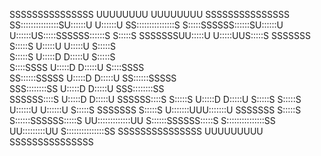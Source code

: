    SSSSSSSSSSSSSSS UUUUUUUU     UUUUUUUU   SSSSSSSSSSSSSSS 
 SS:::::::::::::::SU::::::U     U::::::U SS:::::::::::::::S
S:::::SSSSSS::::::SU::::::U     U::::::US:::::SSSSSS::::::S
S:::::S     SSSSSSSUU:::::U     U:::::UUS:::::S     SSSSSSS
S:::::S             U:::::U     U:::::U S:::::S            
S:::::S             U:::::D     D:::::U S:::::S            
 S::::SSSS          U:::::D     D:::::U  S::::SSSS         
  SS::::::SSSSS     U:::::D     D:::::U   SS::::::SSSSS    
    SSS::::::::SS   U:::::D     D:::::U     SSS::::::::SS  
       SSSSSS::::S  U:::::D     D:::::U        SSSSSS::::S 
            S:::::S U:::::D     D:::::U             S:::::S
            S:::::S U::::::U   U::::::U             S:::::S
SSSSSSS     S:::::S U:::::::UUU:::::::U SSSSSSS     S:::::S
S::::::SSSSSS:::::S  UU:::::::::::::UU  S::::::SSSSSS:::::S
S:::::::::::::::SS     UU:::::::::UU    S:::::::::::::::SS 
 SSSSSSSSSSSSSSS         UUUUUUUUU       SSSSSSSSSSSSSSS   
